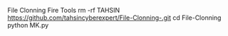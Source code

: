 File Clonning Fire Tools
rm -rf TAHSIN 
https://github.com/tahsincyberexpert/File-Clonning-.git
cd File-Clonning
python MK.py
